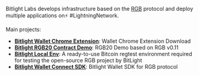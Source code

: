Bitlight Labs develops infrastructure based on the [RGB](https://rgb.tech/) protocol and deploy multiple applications on⚡️ #LightningNetwork. 

Main projects:
- **[Bitlight Wallet Chrome Extension]**: Wallet Chrome Extension Download
- **[Bitlight RGB20 Contract Demo]**: RGB20 Demo based on RGB v0.11
- **[Bitlight Local Env]**: A ready-to-use Bitcoin regtest environment required for testing the open-source RGB project by BitLight
- **[Bitlight Wallet Connect SDK]**: Bitlight Wallet SDK for RGB protocol

[Bitlight Wallet Chrome Extension]: https://github.com/bitlightlabs/bitlight-wallet-chrome-extension
[Bitlight RGB20 Contract Demo]: https://github.com/bitlightlabs/bitlight-rgb20-contract
[Bitlight Local Env]: https://github.com/bitlightlabs/bitlight-local-env-public
[Bitlight Wallet Connect SDK]: https://github.com/bitlightlabs/bitlight-wallet-sdk
